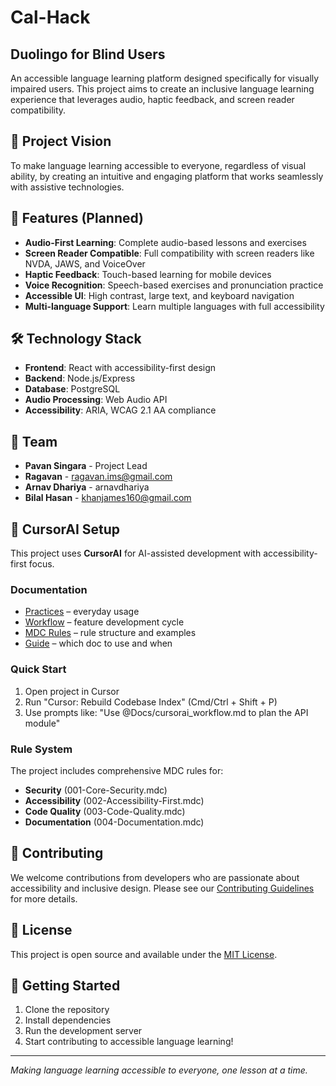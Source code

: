 # Cal-Hack

## Duolingo for Blind Users

An accessible language learning platform designed specifically for visually impaired users. This project aims to create an inclusive language learning experience that leverages audio, haptic feedback, and screen reader compatibility.

## 🎯 Project Vision

To make language learning accessible to everyone, regardless of visual ability, by creating an intuitive and engaging platform that works seamlessly with assistive technologies.

## 🚀 Features (Planned)

- **Audio-First Learning**: Complete audio-based lessons and exercises
- **Screen Reader Compatible**: Full compatibility with screen readers like NVDA, JAWS, and VoiceOver
- **Haptic Feedback**: Touch-based learning for mobile devices
- **Voice Recognition**: Speech-based exercises and pronunciation practice
- **Accessible UI**: High contrast, large text, and keyboard navigation
- **Multi-language Support**: Learn multiple languages with full accessibility

## 🛠️ Technology Stack

- **Frontend**: React with accessibility-first design
- **Backend**: Node.js/Express
- **Database**: PostgreSQL
- **Audio Processing**: Web Audio API
- **Accessibility**: ARIA, WCAG 2.1 AA compliance

## 👥 Team

- **Pavan Singara** - Project Lead
- **Ragavan** - ragavan.ims@gmail.com
- **Arnav Dhariya** - arnavdhariya
- **Bilal Hasan** - khanjames160@gmail.com

## 🧠 CursorAI Setup

This project uses **CursorAI** for AI-assisted development with accessibility-first focus.

### Documentation
- [Practices](docs/cursorai_practices.md) – everyday usage
- [Workflow](docs/cursorai_workflow.md) – feature development cycle
- [MDC Rules](docs/cursor_mdc_rules.md) – rule structure and examples
- [Guide](docs/cursor_doc_guide.md) – which doc to use and when

### Quick Start
1. Open project in Cursor
2. Run "Cursor: Rebuild Codebase Index" (Cmd/Ctrl + Shift + P)
3. Use prompts like: "Use @Docs/cursorai_workflow.md to plan the API module"

### Rule System
The project includes comprehensive MDC rules for:
- **Security** (001-Core-Security.mdc)
- **Accessibility** (002-Accessibility-First.mdc) 
- **Code Quality** (003-Code-Quality.mdc)
- **Documentation** (004-Documentation.mdc)

## 🤝 Contributing

We welcome contributions from developers who are passionate about accessibility and inclusive design. Please see our [Contributing Guidelines](CONTRIBUTING.md) for more details.

## 📝 License

This project is open source and available under the [MIT License](LICENSE).

## 🔗 Getting Started

1. Clone the repository
2. Install dependencies
3. Run the development server
4. Start contributing to accessible language learning!

---

*Making language learning accessible to everyone, one lesson at a time.*

